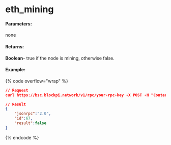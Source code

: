 # eth\_mining

#### **Parameters:**

none

#### **Returns:**

**Boolean**- true if the node is mining, otherwise false.

#### Example:

{% code overflow="wrap" %}
```json
// Request
curl https://bsc.blockpi.network/v1/rpc/your-rpc-key -X POST -H "Content-Type: application/json" --data '{"jsonrpc":"2.0","method":"eth_mining","params":[],"id":67}'

// Result
{
    "jsonrpc":"2.0",
    "id":67,
    "result":false
}
```
{% endcode %}
